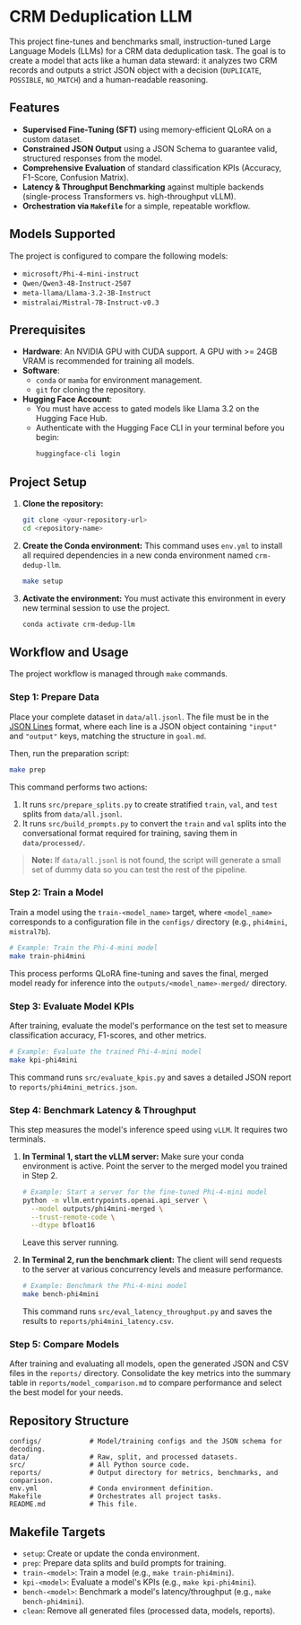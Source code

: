 # CRM Deduplication LLM

This project fine-tunes and benchmarks small, instruction-tuned Large Language Models (LLMs) for a CRM data deduplication task. The goal is to create a model that acts like a human data steward: it analyzes two CRM records and outputs a strict JSON object with a decision (`DUPLICATE`, `POSSIBLE`, `NO_MATCH`) and a human-readable reasoning.

## Features

- **Supervised Fine-Tuning (SFT)** using memory-efficient QLoRA on a custom dataset.
- **Constrained JSON Output** using a JSON Schema to guarantee valid, structured responses from the model.
- **Comprehensive Evaluation** of standard classification KPIs (Accuracy, F1-Score, Confusion Matrix).
- **Latency & Throughput Benchmarking** against multiple backends (single-process Transformers vs. high-throughput vLLM).
- **Orchestration via `Makefile`** for a simple, repeatable workflow.

## Models Supported

The project is configured to compare the following models:

- `microsoft/Phi-4-mini-instruct`
- `Qwen/Qwen3-4B-Instruct-2507`
- `meta-llama/Llama-3.2-3B-Instruct`
- `mistralai/Mistral-7B-Instruct-v0.3`

## Prerequisites

- **Hardware**: An NVIDIA GPU with CUDA support. A GPU with >= 24GB VRAM is recommended for training all models.
- **Software**:
    - `conda` or `mamba` for environment management.
    - `git` for cloning the repository.
- **Hugging Face Account**:
    - You must have access to gated models like Llama 3.2 on the Hugging Face Hub.
    - Authenticate with the Hugging Face CLI in your terminal before you begin:
      ```bash
      huggingface-cli login
      ```

## Project Setup

1.  **Clone the repository:**
    ```bash
    git clone <your-repository-url>
    cd <repository-name>
    ```

2.  **Create the Conda environment:**
    This command uses `env.yml` to install all required dependencies in a new conda environment named `crm-dedup-llm`.
    ```bash
    make setup
    ```

3.  **Activate the environment:**
    You must activate this environment in every new terminal session to use the project.
    ```bash
    conda activate crm-dedup-llm
    ```

## Workflow and Usage

The project workflow is managed through `make` commands.

### Step 1: Prepare Data

Place your complete dataset in `data/all.jsonl`. The file must be in the [JSON Lines](https://jsonlines.org/) format, where each line is a JSON object containing `"input"` and `"output"` keys, matching the structure in `goal.md`.

Then, run the preparation script:

```bash
make prep
```

This command performs two actions:
1.  It runs `src/prepare_splits.py` to create stratified `train`, `val`, and `test` splits from `data/all.jsonl`.
2.  It runs `src/build_prompts.py` to convert the `train` and `val` splits into the conversational format required for training, saving them in `data/processed/`.

> **Note:** If `data/all.jsonl` is not found, the script will generate a small set of dummy data so you can test the rest of the pipeline.

### Step 2: Train a Model

Train a model using the `train-<model_name>` target, where `<model_name>` corresponds to a configuration file in the `configs/` directory (e.g., `phi4mini`, `mistral7b`).

```bash
# Example: Train the Phi-4-mini model
make train-phi4mini
```

This process performs QLoRA fine-tuning and saves the final, merged model ready for inference into the `outputs/<model_name>-merged/` directory.

### Step 3: Evaluate Model KPIs

After training, evaluate the model's performance on the test set to measure classification accuracy, F1-scores, and other metrics.

```bash
# Example: Evaluate the trained Phi-4-mini model
make kpi-phi4mini
```

This command runs `src/evaluate_kpis.py` and saves a detailed JSON report to `reports/phi4mini_metrics.json`.

### Step 4: Benchmark Latency & Throughput

This step measures the model's inference speed using `vLLM`. It requires two terminals.

1.  **In Terminal 1, start the vLLM server:**
    Make sure your conda environment is active. Point the server to the merged model you trained in Step 2.

    ```bash
    # Example: Start a server for the fine-tuned Phi-4-mini model
    python -m vllm.entrypoints.openai.api_server \
      --model outputs/phi4mini-merged \
      --trust-remote-code \
      --dtype bfloat16
    ```
    Leave this server running.

2.  **In Terminal 2, run the benchmark client:**
    The client will send requests to the server at various concurrency levels and measure performance.

    ```bash
    # Example: Benchmark the Phi-4-mini model
    make bench-phi4mini
    ```
    This command runs `src/eval_latency_throughput.py` and saves the results to `reports/phi4mini_latency.csv`.

### Step 5: Compare Models

After training and evaluating all models, open the generated JSON and CSV files in the `reports/` directory. Consolidate the key metrics into the summary table in `reports/model_comparison.md` to compare performance and select the best model for your needs.

## Repository Structure

```
configs/            # Model/training configs and the JSON schema for decoding.
data/               # Raw, split, and processed datasets.
src/                # All Python source code.
reports/            # Output directory for metrics, benchmarks, and comparison.
env.yml             # Conda environment definition.
Makefile            # Orchestrates all project tasks.
README.md           # This file.
```

## Makefile Targets

- `setup`: Create or update the conda environment.
- `prep`: Prepare data splits and build prompts for training.
- `train-<model>`: Train a model (e.g., `make train-phi4mini`).
- `kpi-<model>`: Evaluate a model's KPIs (e.g., `make kpi-phi4mini`).
- `bench-<model>`: Benchmark a model's latency/throughput (e.g., `make bench-phi4mini`).
- `clean`: Remove all generated files (processed data, models, reports).
